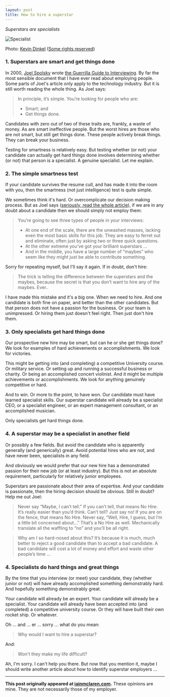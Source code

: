 ```yaml
---
layout: post
title: How to hire a superstar 
---
```


*Superstars are specialists*  
 
![Specialist](http://iainmclaren.com/public/images/2014-09-24-specialists.jpg "Specialist")

Photo: [Kevin Dinkel](https://www.flickr.com/photos/121776594@N07/) ([Some rights reserved](https://creativecommons.org/licenses/by-sa/2.0/))

### 1. Superstars are smart and get things done

In 2000, [Joel Spolsky](http://www.joelonsoftware.com/)
wrote [the Guerrilla Guide to Interviewing](http://www.joelonsoftware.com/articles/GuerrillaInterviewing3.html).  By far the most sensible document that I have ever read about employing people.  Some parts of Joel's article only apply to the technology industry.  But it is still worth reading the whole thing.  As Joel says:
> In principle, it’s simple. You’re looking for people who are:
> 
> - Smart; and
> - Get things done.

Candidates with zero out of two of these traits are, frankly, a waste of money.  As are smart ineffective people.  But the worst hires are those who are not smart, but still get things done.  These people actively break things.  They can break your business.

Testing for smartness is relatively easy.  But testing whether (or not) your candidate can actually get hard things done involves determining whether (or not) that person is a specialist.  A genuine specialist.  Let me explain. 

### 2. The simple smartness test

If your candidate survives the resume cull, and has made it into the room with you, then the smartness (not just intelligence) test is quite simple.

We sometimes think it's hard.  Or overcomplicate our decision making process.  But as Joel says ([seriously, read the whole article](http://www.joelonsoftware.com/articles/GuerrillaInterviewing3.html)), if we are in any doubt about a candidate then we should simply not employ them:

> You’re going to see three types of people in your interviews:
> 
> - At one end of the scale, there are the unwashed masses, lacking even the most basic skills for this job. They are easy to ferret out and eliminate, often just by asking two or three quick questions. 
> - At the other extreme you’ve got your brilliant superstars ... 
> - And in the middle, you have a large number of “maybes” who seem like they might just be able to contribute something. 

Sorry for repeating myself, but I'll say it again.  If in doubt, don't hire:

> The trick is telling the difference between the superstars and the maybes, because the secret is that you don’t want to hire any of the maybes. Ever..

I have made this mistake and it's a big one.  When we need to hire.  And one candidate is both fine on paper, and better than the other candidates.  But that person does not have a passion for the business.  Or your team is unimpressed.  Or hiring them just doesn't feel right.  Then just don't hire them.

### 3. Only specialists get hard things done

Our prospective new hire may be smart, but can he or she get things done?  We look for examples of hard achievements or accomplishments.  We look for victories.

This might be getting into (and completing) a competitive University course.  Or military service.  Or setting up and running a successful business or charity.  Or being an accomplished concert violinist.  And it might be multiple achievements or accomplishments.  We look for anything genuinely competitive or hard. 

And to win.  Or more to the point, to have won.  Our candidate must have learned specialist skills.  Our superstar candidate will already be a specialist CEO, or a specialist engineer, or an expert management consultant, or an accomplished musician.

Only specialists get hard things done.  

### 4. A superstar may be a specialist in another field

Or possibly a few fields.  But avoid the candidate who is apparently generally (and generically) great.  Avoid potential hires who are not, and have never been, specialists in any field.

And obviously we would prefer that our new hire has a demonstrated passion for their new job (or at least industry).  But this is not an absolute requirement,  particularly for relatively junior employees.  

Superstars are passionate about their area of expertise.  And your candidate is passionate, then the hiring decision should be obvious.  Still in doubt?  Help me out Joel:

> Never say “Maybe, I can’t tell.” If you can’t tell, that means No Hire. It’s really easier than you’d think. Can’t tell? Just say no! If you are on the fence, that means No Hire. Never say, “Well, Hire, I guess, but I’m a little bit concerned about…” That’s a No Hire as well. Mechanically translate all the waffling to “no” and you’ll be all right.

> Why am I so hard-nosed about this? It’s because it is much, much better to reject a good candidate than to accept a bad candidate. A bad candidate will cost a lot of money and effort and waste other people’s time ...

### 4. Specialists do hard things and great things

By the time that you interview (or meet) your candidate, they (whether junior or not) will have already accomplished something demonstrably hard.    And hopefully something demonstrably great.  

Your candidate will already be an expert.  Your candidate will already be a specialist.  Your candidate will already have been accepted into (and completed) a competitive university course.  Or they will have built their own rocket ship.  Or whatever.

Oh ... and ... er ... sorry ... what do you mean:

> Why would I want to hire a superstar?

And:

> Won't they make my life difficult? 

Ah, I'm sorry.  I can't help you there.  But now that you mention it, maybe I should write another article about how to identify superstar employers ...

---

**This post originally appeared at [iainmclaren.com](http://iainmclaren.com).**  These opinions are mine.  They are not necessarily those of my employer.